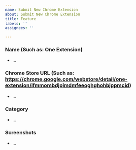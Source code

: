 ```yaml
---
name: Submit New Chrome Extension
about: Submit New Chrome Extension
title: Feature
labels: ''
assignees: ''

---
```


### Name (Such as: One Extension)
* ...

### Chrome Store URL (Such as: https://chrome.google.com/webstore/detail/one-extension/ifmmombdjpjmdmfeeoghghohbjppmcid)
* ...

### Category
* ...

### Screenshots
* ...
